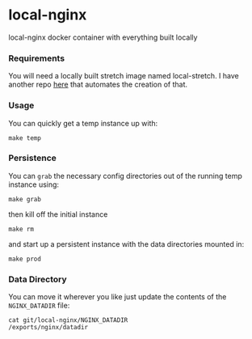 # local-nginx

local-nginx docker container with everything built locally

### Requirements

You will need a locally built stretch image named local-stretch. I have another repo  [here](https://github.com/joshuacox/local-debian)
that automates the creation of that.

### Usage

You can quickly get a temp instance up with:

```
make temp
```

### Persistence

You can `grab` the necessary config directories out of the running temp instance using:

```
make grab
```

then kill off the initial instance

```
make rm
```

and start up a persistent instance with the data directories mounted in:

```
make prod
```

### Data Directory

You can move it wherever you like just update the contents of the `NGINX_DATADIR` file:

```
cat git/local-nginx/NGINX_DATADIR
/exports/nginx/datadir
```
